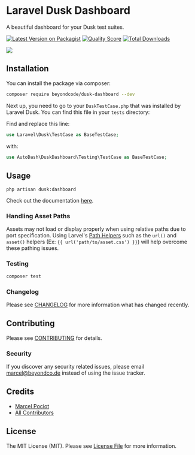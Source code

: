 # Laravel Dusk Dashboard

A beautiful dashboard for your Dusk test suites.

[![Latest Version on Packagist](https://img.shields.io/packagist/v/beyondcode/dusk-dashboard.svg?style=flat-square)](https://packagist.org/packages/beyondcode/dusk-dashboard)
[![Quality Score](https://img.shields.io/scrutinizer/g/beyondcode/dusk-dashboard.svg?style=flat-square)](https://scrutinizer-ci.com/g/beyondcode/dusk-dashboard)
[![Total Downloads](https://img.shields.io/packagist/dt/beyondcode/dusk-dashboard.svg?style=flat-square)](https://packagist.org/packages/beyondcode/dusk-dashboard)

![](http://marcelpociot.de/user/pages/blog/introducing-the-laravel-dusk-dashboard/dusk-dashboard.gif)

## Installation

You can install the package via composer:

```bash
composer require beyondcode/dusk-dashboard --dev
```

Next up, you need to go to your `DuskTestCase.php` that was installed by Laravel Dusk. You can find this file in your `tests` directory:

Find and replace this line:
```php
use Laravel\Dusk\TestCase as BaseTestCase;
```
with:
```php
use AutoDash\DuskDashboard\Testing\TestCase as BaseTestCase;
```

## Usage

```
php artisan dusk:dashboard
```

Check out the documentation [here](http://marcelpociot.de/blog/introducing-the-laravel-dusk-dashboard).

### Handling Asset Paths

Assets may not load or display properly when using relative paths due to port specification. Using Larvel's [Path Helpers](https://laravel.com/docs/5.7/helpers#available-methods) such as the `url()` and `asset()` helpers  (Ex: `{{ url('path/to/asset.css') }}`) will help overcome these pathing issues.

### Testing

``` bash
composer test
```

### Changelog

Please see [CHANGELOG](CHANGELOG.md) for more information what has changed recently.

## Contributing

Please see [CONTRIBUTING](CONTRIBUTING.md) for details.

### Security

If you discover any security related issues, please email marcel@beyondco.de instead of using the issue tracker.

## Credits

- [Marcel Pociot](https://github.com/mpociot)
- [All Contributors](../../contributors)

## License

The MIT License (MIT). Please see [License File](LICENSE.md) for more information.
